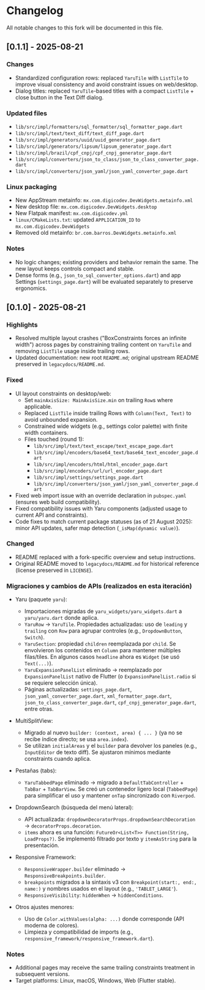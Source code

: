 # Changelog

All notable changes to this fork will be documented in this file.

## [0.1.1] - 2025-08-21

### Changes

- Standardized configuration rows: replaced `YaruTile` with `ListTile` to improve visual consistency and avoid constraint issues on web/desktop.
- Dialog titles: replaced `YaruTile`-based titles with a compact `ListTile` + close button in the Text Diff dialog.

### Updated files

- `lib/src/impl/formatters/sql_formatter/sql_formatter_page.dart`
- `lib/src/impl/text/text_diff/text_diff_page.dart`
- `lib/src/impl/generators/uuid/uuid_generator_page.dart`
- `lib/src/impl/generators/lipsum/lipsum_generator_page.dart`
- `lib/src/impl/brazil/cpf_cnpj/cpf_cnpj_generator_page.dart`
- `lib/src/impl/converters/json_to_class/json_to_class_converter_page.dart`
- `lib/src/impl/converters/json_yaml/json_yaml_converter_page.dart`

### Linux packaging

- New AppStream metainfo: `mx.com.digicodev.DevWidgets.metainfo.xml`
- New desktop file: `mx.com.digicodev.DevWidgets.desktop`
- New Flatpak manifest: `mx.com.digicodev.yml`
- `linux/CMakeLists.txt`: updated `APPLICATION_ID` to `mx.com.digicodev.DevWidgets`
- Removed old metainfo: `br.com.barros.DevWidgets.metainfo.xml`

### Notes

- No logic changes; existing providers and behavior remain the same. The new layout keeps controls compact and stable.
- Dense forms (e.g., `json_to_sql_converter_options.dart`) and app Settings (`settings_page.dart`) will be evaluated separately to preserve ergonomics.

## [0.1.0] - 2025-08-21

### Highlights

- Resolved multiple layout crashes ("BoxConstraints forces an infinite width") across pages by constraining trailing content on `YaruTile` and removing `ListTile` usage inside trailing rows.
- Updated documentation: new root `README.md`; original upstream README preserved in `legacydocs/README.md`.

### Fixed

- UI layout constraints on desktop/web:
  - Set `mainAxisSize: MainAxisSize.min` on trailing `Row`s where applicable.
  - Replaced `ListTile` inside trailing Rows with `Column(Text, Text)` to avoid unbounded expansion.
  - Constrained wide widgets (e.g., settings color palette) with finite width containers.
  - Files touched (round 1):
    - `lib/src/impl/text/text_escape/text_escape_page.dart`
    - `lib/src/impl/encoders/base64_text/base64_text_encoder_page.dart`
    - `lib/src/impl/encoders/html/html_encoder_page.dart`
    - `lib/src/impl/encoders/url/url_encoder_page.dart`
    - `lib/src/impl/settings/settings_page.dart`
    - `lib/src/impl/converters/json_yaml/json_yaml_converter_page.dart`
- Fixed web import issue with an override declaration in `pubspec.yaml` (ensures web build compatibility).
- Fixed compatibility issues with Yaru components (adjusted usage to current API and constraints).
- Code fixes to match current package statuses (as of 21 August 2025): minor API updates, safer map detection (`_isMap(dynamic value)`).

### Changed

- README replaced with a fork-specific overview and setup instructions.
- Original README moved to `legacydocs/README.md` for historical reference (license preserved in `LICENSE`).

### Migraciones y cambios de APIs (realizados en esta iteración)

- Yaru (paquete `yaru`):
  - Importaciones migradas de `yaru_widgets/yaru_widgets.dart` a `yaru/yaru.dart` donde aplica.
  - `YaruRow` → `YaruTile`. Propiedades actualizadas: uso de `leading` y `trailing` con `Row` para agrupar controles (e.g., `DropdownButton`, `Switch`).
  - `YaruSection`: propiedad `children` reemplazada por `child`. Se envolvieron los contenidos en `Column` para mantener múltiples filas/tiles. En algunos casos `headline` ahora es `Widget` (se usó `Text(...)`).
  - `YaruExpansionPanelList` eliminado → reemplazado por `ExpansionPanelList` nativo de Flutter (o `ExpansionPanelList.radio` si se requiere selección única).
  - Páginas actualizadas: `settings_page.dart`, `json_yaml_converter_page.dart`, `xml_formatter_page.dart`, `json_to_class_converter_page.dart`, `cpf_cnpj_generator_page.dart`, entre otras.

- MultiSplitView:
  - Migrado al nuevo `builder: (context, area) { ... }` (ya no se recibe índice directo; se usa `area.index`).
  - Se utilizan `initialAreas` y el `builder` para devolver los paneles (e.g., `InputEditor` de texto diff). Se ajustaron mínimos mediante constraints cuando aplica.

- Pestañas (tabs):
  - `YaruTabbedPage` eliminado → migrado a `DefaultTabController` + `TabBar` + `TabBarView`. Se creó un contenedor ligero local (`TabbedPage`) para simplificar el uso y mantener `onTap` sincronizado con `Riverpod`.

- DropdownSearch (búsqueda del menú lateral):
  - API actualizada: `dropdownDecoratorProps.dropdownSearchDecoration` → `decoratorProps.decoration`.
  - `items` ahora es una función: `FutureOr<List<T>> Function(String, LoadProps?)`. Se implementó filtrado por texto y `itemAsString` para la presentación.

- Responsive Framework:
  - `ResponsiveWrapper.builder` eliminado → `ResponsiveBreakpoints.builder`.
  - `breakpoints` migrados a la sintaxis v3 con `Breakpoint(start:, end:, name:)` y nombres usados en el layout (e.g., `'TABLET_LARGE'`).
  - `ResponsiveVisibility`: `hiddenWhen` → `hiddenConditions`.

- Otros ajustes menores:
  - Uso de `Color.withValues(alpha: ...)` donde corresponde (API moderna de colores).
  - Limpieza y compatibilidad de imports (e.g., `responsive_framework/responsive_framework.dart`).

### Notes

- Additional pages may receive the same trailing constraints treatment in subsequent versions.
- Target platforms: Linux, macOS, Windows, Web (Flutter stable).

